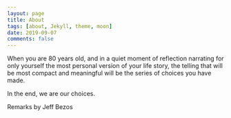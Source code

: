 ```yaml
---
layout: page
title: About
tags: [about, Jekyll, theme, moon]
date: 2019-09-07
comments: false
---
```


When you are 80 years old, and in a quiet moment of reflection narrating for only yourself the most personal version of your life story, the telling that will be most compact and meaningful will be the series of choices you have made.

In the end, we are our choices.

Remarks by Jeff Bezos
